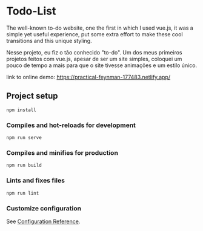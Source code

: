 # Todo-List

The well-known to-do website, one the first in which I used vue.js, it was a simple yet useful experience, put some extra effort to make these cool transitions and this unique styling.

Nesse projeto, eu fiz o tão conhecido \"to-do\". Um dos meus primeiros projetos feitos com vue.js, apesar de ser um site simples, coloquei um pouco de tempo a mais para que o site tivesse animações e um estilo único.

link to online demo:
https://practical-feynman-177483.netlify.app/

## Project setup

```
npm install
```

### Compiles and hot-reloads for development

```
npm run serve
```

### Compiles and minifies for production

```
npm run build
```

### Lints and fixes files

```
npm run lint
```

### Customize configuration

See [Configuration Reference](https://cli.vuejs.org/config/).
